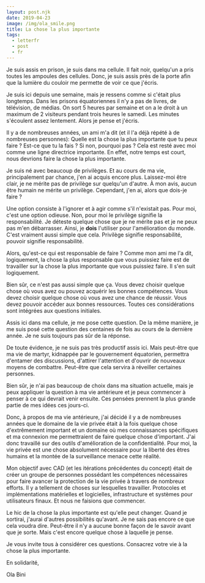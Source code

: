 ```yaml
---
layout: post.njk
date: 2019-04-23
image: /img/ola_smile.png
title: La chose la plus importante
tags:
  - letterfr
  - post
  - fr
---
```

Je suis assis en prison, je suis dans ma cellule. Il fait noir, quelqu'un a pris 
toutes les ampoules des cellules. Donc, je suis assis près de la porte afin que 
la lumière du couloir me permette de voir ce que j'écris.

Je suis ici depuis une semaine, mais je ressens comme si c'était plus longtemps. 
Dans les prisons équatoriennes il n'y a pas de livres, de télévision, de médias. 
On sort 5 heures par semaine et on a le droit à un maximum de 2 visiteurs pendant 
trois heures le samedi. Les minutes s'écoulent assez lentement. Alors je pense et 
j'écris.

Il y a de nombreuses années, un ami m'a dit (et il l'a déjà répété à de nombreuses 
personnes): Quelle est la chose la plus importante que tu peux faire ? Est-ce que tu 
la fais ? Si non, pourquoi pas ? Cela est resté avec moi comme une ligne directrice 
importante. En effet, notre temps est court, nous devrions faire la chose la plus 
importante.

Je suis né avec beaucoup de privilèges. Et au cours de ma vie, principalement par 
chance, j'en ai acquis encore plus. Laissez-moi être clair, je ne mérite pas de 
privilège sur quelqu'un d'autre. À mon avis, aucun être humain ne mérite un privilège. 
Cependant, j'en ai, alors que dois-je faire ?

Une option consiste à l'ignorer et à agir comme s'il n'existait pas. Pour moi, 
c'est une option odieuse. Non, pour moi le privilège signifie la responsabilité. 
Je déteste quelque chose que je ne mérite pas et je ne peux pas m'en débarrasser. 
Ainsi, je **dois** l'utiliser pour l'amélioration du monde. C'est vraiment aussi 
simple que cela. Privilège signifie responsabilité, pouvoir signifie responsabilité.

Alors, qu'est-ce qui est responsable de faire ? Comme mon ami me l'a dit, logiquement, 
la chose la plus responsable que vous puissiez faire est de travailler sur la chose 
la plus importante que vous puissiez faire. Il s'en suit logiquement.

Bien sûr, ce n'est pas aussi simple que ça. Vous devez choisir quelque chose où 
vous avez ou pouvez acquérir les bonnes compétences. Vous devez choisir quelque chose 
où vous avez une chance de réussir. Vous devez pouvoir accéder aux bonnes ressources. 
Toutes ces considérations sont intégrées aux questions initiales.

Assis ici dans ma cellule, je me pose cette question. De la même manière, je me suis 
posé cette question des centaines de fois au cours de la dernière année. Je ne suis 
toujours pas sûr de la réponse.

De toute évidence, je ne suis pas très productif assis ici. Mais peut-être que ma vie 
de martyr, kidnappée par le gouvernement équatorien, permettra d'entamer des discussions, 
d'attirer l'attention et d'ouvrir de nouveaux moyens de combattre. Peut-être que cela 
servira à réveiller certaines personnes.

Bien sûr, je n'ai pas beaucoup de choix dans ma situation actuelle, mais je peux 
appliquer la question à ma vie antérieure et je peux commencer à penser à ce qui 
devrait venir ensuite. Ces pensées prennent la plus grande partie de mes idées ces 
jours-ci.

Donc, à propos de ma vie antérieure, j'ai décidé il y a de nombreuses années que le 
domaine de la vie privée était à la fois quelque chose d'extrêmement important et 
un domaine où mes connaissances spécifiques et ma connexion me permettraient de faire 
quelque chose d'important. J'ai donc travaillé sur des outils d'amélioration de la 
confidentialité. Pour moi, la vie privée est une chose absolument nécessaire pour la 
liberté des êtres humains et la montée de la surveillance menace cette réalité.

Mon objectif avec CAD (et les itérations précédentes du concept) était de créer 
un groupe de personnes possédant les compétences nécessaires pour faire avancer la 
protection de la vie privée à travers de nombreux efforts. Il y a tellement de 
choses sur lesquelles travailler. Protocoles et implémentations matérielles et 
logicielles, infrastructure et systèmes pour utilisateurs finaux. Et nous ne 
faisions que commencer.

Le hic de la chose la plus importante est qu'elle peut changer. Quand je sortirai, 
j'aurai d'autres possibilités qu'avant. Je ne sais pas encore ce que cela voudra dire. 
Peut-être il n'y a aucune bonne façon de le savoir avant que je sorte. Mais c'est 
encore quelque chose à laquelle je pense.

Je vous invite tous à considérer ces questions. Consacrez votre vie à la chose la 
plus importante.

En solidarité,

Ola Bini
